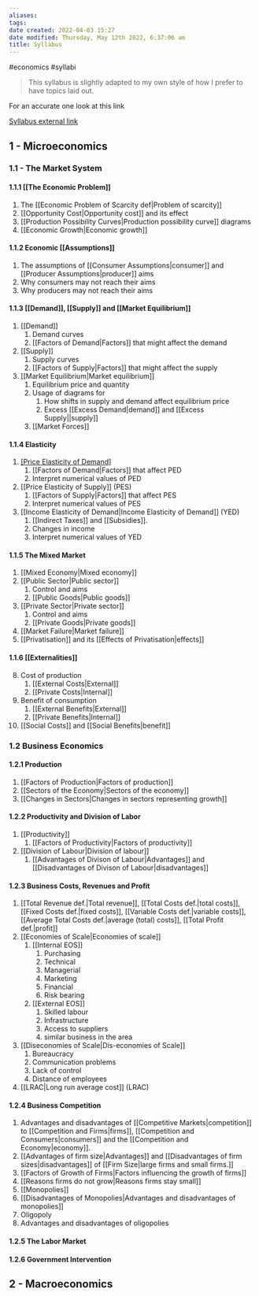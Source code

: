 ```yaml
---
aliases: 
tags: 
date created: 2022-04-03 15:27
date modified: Thursday, May 12th 2022, 6:37:06 am
title: Syllabus
---
```


#economics #syllabi

> This syllabus is slightly adapted to my own style of how I prefer to have topics laid out.

For an accurate one look at this link

[Syllabus external link](https://drive.google.com/file/d/1YQ7Av-C-JznFwmNxP8kvRXz5WmiyMXMr/view)

## 1 - Microeconomics

### 1.1 - The Market System

#### 1.1.1 [[The Economic Problem]]

1. The [[Economic Problem of Scarcity def|Problem of scarcity]]
2. [[Opportunity Cost|Opportunity cost]] and its effect
3. [[Production Possibility Curves|Production possibility curve]] diagrams
4. [[Economic Growth|Economic growth]]

#### 1.1.2 Economic [[Assumptions]]

1. The assumptions of [[Consumer Assumptions|consumer]] and [[Producer Assumptions|producer]] aims
2. Why consumers may not reach their aims
3. Why producers may not reach their aims

#### 1.1.3 [[Demand]], [[Supply]] and [[Market Equilibrium]]

1. [[Demand]]
   1. Demand curves
   2. [[Factors of Demand|Factors]] that might affect the demand
2. [[Supply]]
   1. Supply curves
   2. [[Factors of Supply|Factors]] that might affect the supply
3. [[Market Equilibrium|Market equilibrium]]
   1. Equilibrium price and quantity
   2. Usage of diagrams for
	  1. How shifts in supply and demand affect equilibrium price
	  2. Excess [[Excess Demand|demand]] and [[Excess Supply||supply]]
   3. [[Market Forces]]

#### 1.1.4 Elasticity

1. [[Price Elasticity of Demand]](PED)
   1. [[Factors of Demand|Factors]] that affect PED
   2. Interpret numerical values of PED
2. [[Price Elasticity of Supply]] (PES)
   1. [[Factors of Supply|Factors]] that affect PES
   2. Interpret numerical values of PES
3. [[Income Elasticity of Demand|Income Elasticity of Demand]] (YED)
   1. [[Indirect Taxes]] and [[Subsidies]].
   2. Changes in income
   3. Interpret numerical values of YED
#### 1.1.5 The Mixed Market

1. [[Mixed Economy|Mixed economy]]
2. [[Public Sector|Public sector]]
   1. Control and aims
   2. [[Public Goods|Public goods]]
3. [[Private Sector|Private sector]]
   1. Control and aims
   2. [[Private Goods|Private goods]]
4. [[Market Failure|Market failure]]
5. [[Privatisation]] and its [[Effects of Privatisation|effects]]

#### 1.1.6 [[Externalities]]

8. Cost of production
   1. [[External Costs|External]]
   2. [[Private Costs|Internal]]
9. Benefit of consumption
   1. [[External Benefits|External]]
   2. [[Private Benefits|Internal]]
10. [[Social Costs]] and [[Social Benefits|benefit]]

### 1.2 Business Economics

#### 1.2.1 Production
1) [[Factors of Production|Factors of production]]
2) [[Sectors of the Economy|Sectors of the economy]]
3) [[Changes in Sectors|Changes in sectors representing growth]]
#### 1.2.2 Productivity and Division of Labor
1) [[Productivity]]
	1) [[Factors of Productivity|Factors of productivity]]
2) [[Division of Labour|Division of labour]]
	1) [[Advantages of Divison of Labour|Advantages]] and [[Disadvantages of Divison of Labour|disadvantages]]

#### 1.2.3 Business Costs, Revenues and Profit
1) [[Total Revenue def.|Total revenue]], [[Total Costs def.|total costs]], [[Fixed Costs def.|fixed costs]], [[Variable Costs def.|variable costs]], [[Average Total Costs def.|average (total) costs]], [[Total Profit def.|profit]]
2) [[Economies of Scale|Economies of scale]]
	1) [[Internal EOS]]
		1) Purchasing
		2) Technical
		3) Managerial
		4) Marketing
		5) Financial
		6) Risk bearing
	2) [[External EOS]]
		1) Skilled labour
		2) Infrastructure
		3) Access to suppliers
		4) similar business in the area
3) [[Diseconomies of Scale|Dis-economies of Scale]]
	1) Bureaucracy
	2) Communication problems
	3) Lack of control
	4) Distance of employees
4) [[LRAC|Long run average cost]] (LRAC)
#### 1.2.4 Business Competition
1) Advantages and disadvantages of [[Competitive Markets|competition]] to [[Competition and Firms|firms]], [[Competition and Consumers|consumers]] and the [[Competition and Economy|economy]].
2) [[Advantages of firm size|Advantages]] and [[Disadvantages of firm sizes|disadvantages]] of [[Firm Size|large firms and small firms.]]
3) [[Factors of Growth of Firms|Factors influencing the growth of firms]]
4) [[Reasons firms do not grow|Reasons firms stay small]]
5) [[Monopolies]]
6) [[Disadvantages of Monopolies|Advantages and disadvantages of monopolies]]
7) Oligopoly
8) Advantages and disadvantages of oligopolies

#### 1.2.5 The Labor Market

#### 1.2.6 Government Intervention

## 2 - Macroeconomics
